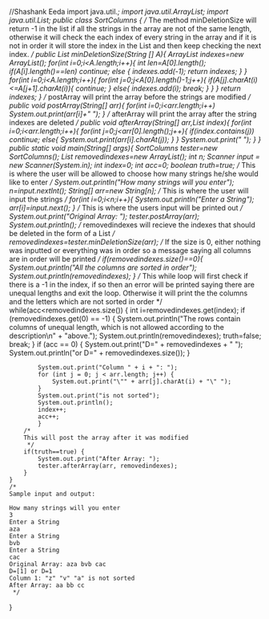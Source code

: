 //Shashank Eeda
import java.util.*;
import java.util.ArrayList;
import java.util.List;
public class SortColumns {
    /*
    The method minDeletionSize will return -1 in the list if all the strings in the array are not of the same
    length, otherwise it will check the each index of every string in the array and if it is not in order
    it will store the index in the List and then keep checking the next index.
     */
    public List<Integer> minDeletionSize(String [] A){
        ArrayList<Integer> indexes=new ArrayList<Integer>();
        for(int i=0;i<A.length;i++){
            int len=A[0].length();
            if(A[i].length()==len)
                continue;
            else {
                indexes.add(-1);
                return indexes;
            }
        }
        for(int i=0;i<A.length;i++){
            for(int j=0;j<A[0].length()-1;j++){
                if(A[j].charAt(i)<=A[j+1].charAt(i)){
                    continue;
                }
                else{
                    indexes.add(i);
                    break;
                }
            }
        }
        return indexes;
    }
    /*
    postArray will print the array before the strings are modified
     */
    public void postArray(String[] arr){
        for(int i=0;i<arr.length;i++)
            System.out.print(arr[i]+" ");
    }
    /*
    afterArray will print the array after the string indexes are deleted
     */
    public void afterArray(String[] arr,List<Integer> index){
        for(int i=0;i<arr.length;i++){
            for(int j=0;j<arr[0].length();j++){
                if(index.contains(j))
                    continue;
                else{
                    System.out.print(arr[i].charAt(j));
                }
            }
            System.out.print(" ");
        }
    }
    public static void main(String[] args){
        SortColumns tester=new SortColumns();
        List<Integer> removedindexes=new ArrayList<Integer>();
        int n;
        Scanner input = new Scanner(System.in);
        int index=0;
        int acc=0;
        boolean truth=true;
        /*
        This is where the user will be allowed to choose how many strings he/she would like to enter
         */
        System.out.println("How many strings will you enter");
        n=input.nextInt();
        String[] arr=new String[n];
        /*
        This is where the user will input the strings
         */
        for(int i=0;i<n;i++){
            System.out.println("Enter a String");
            arr[i]=input.next();
        }
        /*
        This is where the users input will be printed out
         */
        System.out.print("Original Array: ");
        tester.postArray(arr);
        System.out.println();
        /*
        removedindexes will recieve the indexes that should be deleted in the form of a List
         */
        removedindexes=tester.minDeletionSize(arr);
        /*
        If the size is 0, either nothing was inputted or everything was in order so a message saying all
        columns are in order will be printed
         */
        if(removedindexes.size()==0){
            System.out.println("All the columns are sorted in order");
            System.out.println(removedindexes);
        }
        /*
        This while loop will first check if there is a -1 in the index, if so then an error will be printed
        saying there are unequal lengths and exit the loop. Otherwise it will print the the columns and
        the letters which are not sorted in order
         */
        while(acc<removedindexes.size()) {
            int i=removedindexes.get(index);
            if (removedindexes.get(0) == -1) {
                System.out.println("The rows contain columns of unequal length, which is not allowed according to the description\n" +
                        "above.");
                System.out.println(removedindexes);
                truth=false;
                break;
            }
            if (acc == 0) {
                System.out.print("D=" + removedindexes + " ");
                System.out.println("or D=" + removedindexes.size());
            }

            System.out.print("Column " + i + ": ");
            for (int j = 0; j < arr.length; j++) {
                System.out.print("\"" + arr[j].charAt(i) + "\" ");
            }
            System.out.print("is not sorted");
            System.out.println();
            index++;
            acc++;
            }
        /*
        This will post the array after it was modified
         */
        if(truth==true) {
            System.out.print("After Array: ");
            tester.afterArray(arr, removedindexes);
        }
    }
    /*
    Sample input and output:

    How many strings will you enter
    3
    Enter a String
    aza
    Enter a String
    bvb
    Enter a String
    cac
    Original Array: aza bvb cac
    D=[1] or D=1
    Column 1: "z" "v" "a" is not sorted
    After Array: aa bb cc
     */
}
